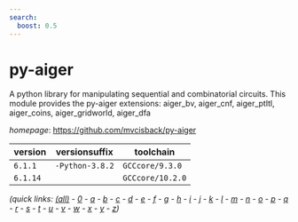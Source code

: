 ```yaml
---
search:
  boost: 0.5
---
```

# py-aiger

A python library for manipulating sequential and combinatorial circuits. This module provides the py-aiger extensions: aiger_bv, aiger_cnf, aiger_ptltl, aiger_coins, aiger_gridworld, aiger_dfa

*homepage*: <https://github.com/mvcisback/py-aiger>

version | versionsuffix | toolchain
--------|---------------|----------
``6.1.1`` | ``-Python-3.8.2`` | ``GCCcore/9.3.0``
``6.1.14`` |  | ``GCCcore/10.2.0``


*(quick links: [(all)](../index.md) - [0](../0/index.md) - [a](../a/index.md) - [b](../b/index.md) - [c](../c/index.md) - [d](../d/index.md) - [e](../e/index.md) - [f](../f/index.md) - [g](../g/index.md) - [h](../h/index.md) - [i](../i/index.md) - [j](../j/index.md) - [k](../k/index.md) - [l](../l/index.md) - [m](../m/index.md) - [n](../n/index.md) - [o](../o/index.md) - [p](../p/index.md) - [q](../q/index.md) - [r](../r/index.md) - [s](../s/index.md) - [t](../t/index.md) - [u](../u/index.md) - [v](../v/index.md) - [w](../w/index.md) - [x](../x/index.md) - [y](../y/index.md) - [z](../z/index.md))*

